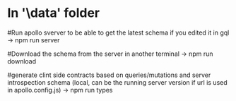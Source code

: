 
# In '\data' folder
#Run apollo sverver to be able to get the latest schema if you edited it in gql
-> npm run server

#Download the schema from the server in another terminal
-> npm run download

#generate clint side contracts based on queries/mutations and server introspection schema (local, can be the running server version if url is used in apollo.config.js)
-> npm run types

